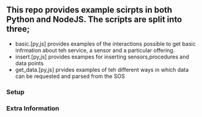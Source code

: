 ## This repo provides example scirpts in both Python and NodeJS. The scripts are split into three; 

* basic.[py,js] provides examples of the interactions possible to get basic infrmation about teh service, a sensor and a particular offering. 
* insert.[py,js] provides exampes for inserting sensors,procedures and data points
* get_data.[py,js] prvides examples of teh different ways in which data can be requested and parsed from the SOS

### Setup


### Extra Information